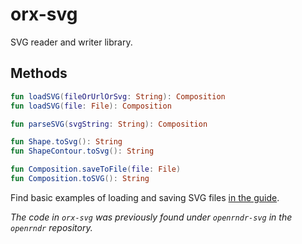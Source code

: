 # orx-svg

SVG reader and writer library.

## Methods

```kotlin
fun loadSVG(fileOrUrlOrSvg: String): Composition
fun loadSVG(file: File): Composition

fun parseSVG(svgString: String): Composition

fun Shape.toSvg(): String
fun ShapeContour.toSvg(): String

fun Composition.saveToFile(file: File)
fun Composition.toSVG(): String
```

Find basic examples of loading and saving SVG files 
[in the guide](https://guide.openrndr.org/drawing/drawingSVG.html).

_The code in `orx-svg` was previously found under `openrndr-svg` in the `openrndr` repository._

